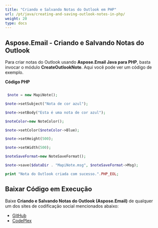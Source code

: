 ```yaml
---
title: "Criando e Salvando Notas do Outlook em PHP"
url: /pt/java/creating-and-saving-outlook-notes-in-php/
weight: 20
type: docs
---
```


## **Aspose.Email - Criando e Salvando Notas do Outlook**
Para criar notas do Outlook usando **Aspose.Email Java para PHP**, basta invocar o módulo **CreateOutlookNote**. Aqui você pode ver um código de exemplo.

**Código PHP**

``` php

 $note = new MapiNote();

$note->setSubject("Nota de cor azul");

$note->setBody("Esta é uma nota de cor azul");

$noteColor=new NoteColor();

$note->setColor($noteColor->Blue);

$note->setHeight(500);

$note->setWidth(500);

$noteSaveFormat=new NoteSaveFormat();

$note->save($dataDir . "MapiNote.msg", $noteSaveFormat->Msg);

print "Nota do Outlook criada com sucesso.".PHP_EOL;

```
## **Baixar Código em Execução**
Baixe **Criando e Salvando Notas do Outlook (Aspose.Email)** de qualquer um dos sites de codificação social mencionados abaixo:

- [GitHub](https://github.com/aspose-email/Aspose.Email-for-Java/blob/master/Plugins/Aspose_Email_Java_for_PHP/src/aspose/email/ProgrammingOutlook/WorkingWithOutlookMessageFiles/CreateOutlookNote.php)
- [CodePlex](https://archive.codeplex.com/?p=asposeemailjavaphp#src/aspose/email/ProgrammingOutlook/WorkingWithOutlookMessageFiles/CreateOutlookNote.php)